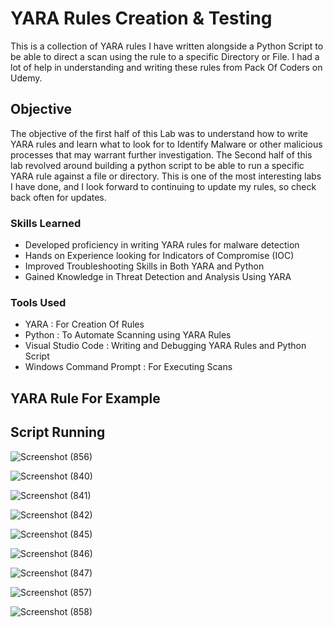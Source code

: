 # YARA Rules Creation & Testing
This is a collection of YARA rules I have written alongside a Python Script to be able to direct a scan using the rule to a specific Directory or File. I had a lot of help in understanding and writing these rules from Pack Of Coders on Udemy. 

## Objective

The objective of the first half of this Lab was to understand how to write YARA rules and learn what to look for to Identify Malware or other malicious processes that may warrant further investigation. The Second half of this lab revolved around building a python script to be able to run a specific YARA rule against a file or directory. This is one of the most interesting labs I have done, and I look forward to continuing to update my rules, so check back often for updates.   

### Skills Learned

- Developed proficiency in writing YARA rules for malware detection
- Hands on Experience looking for Indicators of Compromise (IOC)
- Improved Troubleshooting Skills in Both YARA and Python
- Gained Knowledge in Threat Detection and Analysis Using YARA

### Tools Used

- YARA : For Creation Of Rules
- Python : To Automate Scanning using YARA Rules
- Visual Studio Code : Writing and Debugging YARA Rules and Python Script
- Windows Command Prompt : For Executing Scans

## YARA Rule For Example



## Script Running

![Screenshot (856)](https://github.com/user-attachments/assets/a6f0a0e0-2da1-42ca-8bc4-6ee6f00f12e0)

![Screenshot (840)](https://github.com/user-attachments/assets/7c1ef368-7e54-492d-90ef-deb27775acdd)

![Screenshot (841)](https://github.com/user-attachments/assets/51d5b6c3-e774-4460-803c-de9b82c71bbd)

![Screenshot (842)](https://github.com/user-attachments/assets/53f7f65d-ad26-45cc-87a2-2b0b155c7ce7)

![Screenshot (845)](https://github.com/user-attachments/assets/ed662fbd-001a-4233-9d10-943c3bc8c347)

![Screenshot (846)](https://github.com/user-attachments/assets/0c497eb8-ee9f-44f6-98a2-1dc5b0429fa1)

![Screenshot (847)](https://github.com/user-attachments/assets/92803295-0760-4c25-a83e-327664065233)

![Screenshot (857)](https://github.com/user-attachments/assets/1a9a972b-daad-4d2f-9c7d-4366f138efcd)

![Screenshot (858)](https://github.com/user-attachments/assets/420d03bc-781f-43e1-ad7c-10b203a0cf20)
